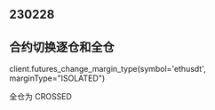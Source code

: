 ## 230228

## 合约切换逐仓和全仓

client.futures_change_margin_type(symbol='ethusdt', marginType="ISOLATED")

全仓为 CROSSED


